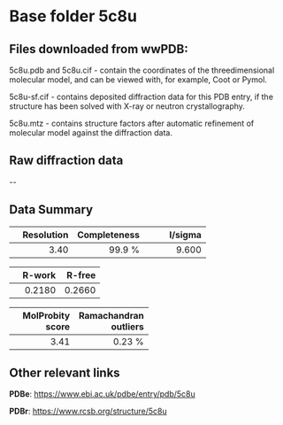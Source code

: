 # Base folder 5c8u

## Files downloaded from wwPDB:

5c8u.pdb and 5c8u.cif - contain the coordinates of the threedimensional molecular model, and can be viewed with, for example, Coot or Pymol.

5c8u-sf.cif - contains deposited diffraction data for this PDB entry, if the structure has been solved with X-ray or neutron crystallography.

5c8u.mtz - contains structure factors after automatic refinement of molecular model against the diffraction data.

## Raw diffraction data

--<br> 

## Data Summary
|   | Resolution | Completeness| I/sigma |
|---|-------------:|----------------:|--------------:|
|   |3.40|99.9  %|<img width=50/>9.600|

|   | **R-work**| **R-free**   
|---|-------------:|----------------:|           
||0.2180|0.2660|

|   |**MolProbity<br>score**| **Ramachandran<br>outliers** 
|---|-------------:|----------------:|
||3.41|0.23 %|

## Other relevant links 
**PDBe**:  https://www.ebi.ac.uk/pdbe/entry/pdb/5c8u
 
**PDBr**: https://www.rcsb.org/structure/5c8u 

